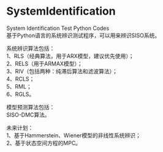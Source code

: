 # SystemIdentification
System Identification Test Python Codes  
基于Python语言的系统辨识测试程序，可以用来辨识SISO系统。  

系统辨识算法包括：  
1、RLS（经典算法，用于ARX模型，建议优先使用）；  
2、RELS（用于ARMAX模型）；  
3、RIV（包括两种：纯滞后算法和滤波算法）；  
4、RCLS；  
5、RML；  
6、RGLS。  

模型预测算法包括：  
SISO-DMC算法。  

未来计划：  
1、基于Hammerstein、Wiener模型的非线性系统辨识；  
2、基于状态空间方程的MPC。  
